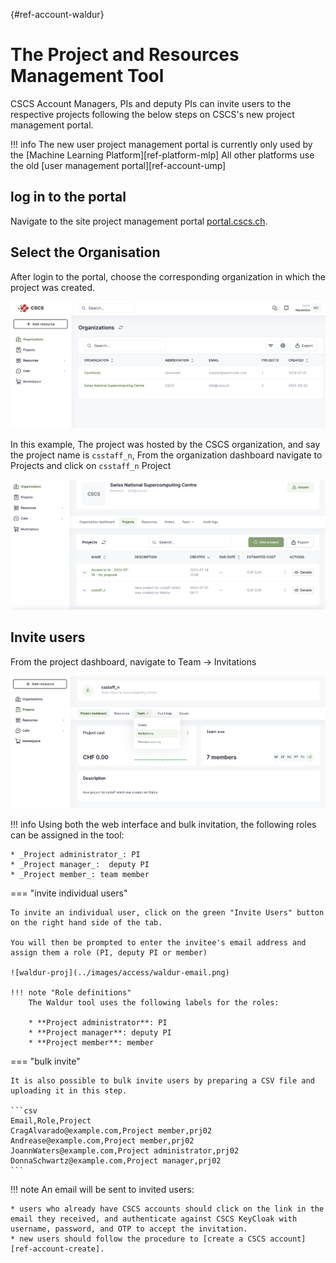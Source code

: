[](){#ref-account-waldur}
# The Project and Resources Management Tool

CSCS Account Managers, PIs and deputy PIs can invite users to the respective projects following the below steps on CSCS's new project management portal.

!!! info
    The new user project management portal is currently only used by the [Machine Learning Platform][ref-platform-mlp]
    All other platforms use the old [user management portal][ref-account-ump]

## log in to the portal

Navigate to the site project management portal [portal.cscs.ch](https://portal.cscs.ch/).

## Select the Organisation

After login to the portal, choose the corresponding organization in which the project was created.

![waldur-org](../images/access/waldur-organisation.png)

In this example, The project was hosted by the CSCS organization, and say the project name is `csstaff_n`, From the organization dashboard navigate to Projects and click on `csstaff_n` Project

![waldur-proj](../images/access/waldur-project.png)

## Invite users

From the project dashboard, navigate to Team -> Invitations

![waldur-proj](../images/access/waldur-invitations.png)

!!! info
    Using both the web interface and bulk invitation, the following roles can be assigned in the tool:

    * _Project administrator_: PI
    * _Project manager_:  deputy PI
    * _Project member_: team member

=== "invite individual users"

    To invite an individual user, click on the green "Invite Users" button on the right hand side of the tab.

    You will then be prompted to enter the invitee's email address and assign them a role (PI, deputy PI or member)

    ![waldur-proj](../images/access/waldur-email.png)

    !!! note "Role definitions"
        The Waldur tool uses the following labels for the roles:

        * **Project administrator**: PI
        * **Project manager**: deputy PI
        * **Project member**: member

=== "bulk invite"

    It is also possible to bulk invite users by preparing a CSV file and uploading it in this step.

    ```csv
    Email,Role,Project
    CragAlvarado@example.com,Project member,prj02
    Andrease@example.com,Project member,prj02
    JoannWaters@example.com,Project administrator,prj02
    DonnaSchwartz@example.com,Project manager,prj02
    ```

!!! note
    An email will be sent to invited users:

    * users who already have CSCS accounts should click on the link in the email they received, and authenticate against CSCS KeyCloak with username, password, and OTP to accept the invitation.
    * new users should follow the procedure to [create a CSCS account][ref-account-create].

